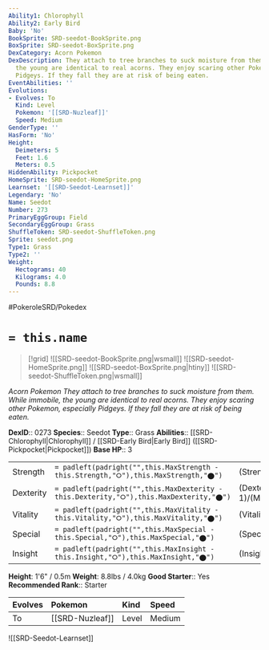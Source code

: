 ```yaml
---
Ability1: Chlorophyll
Ability2: Early Bird
Baby: 'No'
BookSprite: SRD-seedot-BookSprite.png
BoxSprite: SRD-seedot-BoxSprite.png
DexCategory: Acorn Pokemon
DexDescription: They attach to tree branches to suck moisture from them. While immobile,
  the young are identical to real acorns. They enjoy scaring other Pokemon, especially
  Pidgeys. If they fall they are at risk of being eaten.
EventAbilities: ''
Evolutions:
- Evolves: To
  Kind: Level
  Pokemon: '[[SRD-Nuzleaf]]'
  Speed: Medium
GenderType: ''
HasForm: 'No'
Height:
  Deimeters: 5
  Feet: 1.6
  Meters: 0.5
HiddenAbility: Pickpocket
HomeSprite: SRD-seedot-HomeSprite.png
Learnset: '[[SRD-Seedot-Learnset]]'
Legendary: 'No'
Name: Seedot
Number: 273
PrimaryEggGroup: Field
SecondaryEggGroup: Grass
ShuffleToken: SRD-seedot-ShuffleToken.png
Sprite: seedot.png
Type1: Grass
Type2: ''
Weight:
  Hectograms: 40
  Kilograms: 4.0
  Pounds: 8.8
---
```


#PokeroleSRD/Pokedex

# `= this.name`

> [!grid]
> ![[SRD-seedot-BookSprite.png|wsmall]]
> ![[SRD-seedot-HomeSprite.png]]
> ![[SRD-seedot-BoxSprite.png|htiny]]
> ![[SRD-seedot-ShuffleToken.png|wsmall]]


*Acorn Pokemon*
*They attach to tree branches to suck moisture from them. While immobile, the young are identical to real acorns. They enjoy scaring other Pokemon, especially Pidgeys. If they fall they are at risk of being eaten.*

**DexID**:: 0273
**Species**:: Seedot
**Type**:: Grass
**Abilities**:: [[SRD-Chlorophyll|Chlorophyll]] / [[SRD-Early Bird|Early Bird]] ([[SRD-Pickpocket|Pickpocket]])
**Base HP**:: 3

|           |                                                                                        |                                          |
| --------- | -------------------------------------------------------------------------------------- | ---------------------------------------- |
| Strength  | `= padleft(padright("",this.MaxStrength - this.Strength,"⭘"),this.MaxStrength,"⬤")`    | (Strength::1)/(MaxStrength::3)   |
| Dexterity | `= padleft(padright("",this.MaxDexterity - this.Dexterity,"⭘"),this.MaxDexterity,"⬤")` | (Dexterity:: 1)/(MaxDexterity::3) |
| Vitality  | `= padleft(padright("",this.MaxVitality - this.Vitality,"⭘"),this.MaxVitality,"⬤")`    | (Vitality::2)/(MaxVitality::4)   |
| Special   | `= padleft(padright("",this.MaxSpecial - this.Special,"⭘"),this.MaxSpecial,"⬤")`       | (Special::1)/(MaxSpecial::3)     |
| Insight   | `= padleft(padright("",this.MaxInsight - this.Insight,"⭘"),this.MaxInsight,"⬤")`       | (Insight::1)/(MaxInsight::3)     |

**Height**: 1'6" / 0.5m
**Weight**: 8.8lbs / 4.0kg
**Good Starter**:: Yes
**Recommended Rank**:: Starter

| Evolves   | Pokemon         | Kind   | Speed   |
|:----------|:----------------|:-------|:--------|
| To        | [[SRD-Nuzleaf]] | Level  | Medium  |

![[SRD-Seedot-Learnset]]